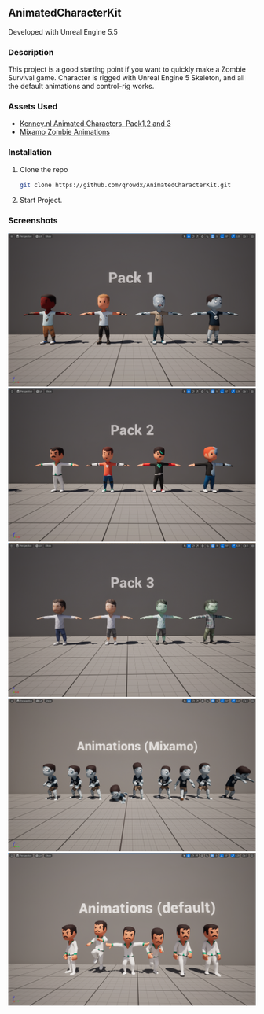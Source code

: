 ## AnimatedCharacterKit

Developed with Unreal Engine 5.5

### Description

This project is a good starting point if you want to quickly make a Zombie Survival game. 
Character is rigged with Unreal Engine 5 Skeleton, and all the default animations and control-rig works.

### Assets Used

* [Kenney.nl Animated Characters. Pack1,2 and 3](https://kenney.nl/)
* [Mixamo Zombie Animations](https://www.mixamo.com/)

### Installation

1. Clone the repo
   ```sh
   git clone https://github.com/qrowdx/AnimatedCharacterKit.git
   ```
2. Start Project.

### Screenshots

![Pack1][Pack1]
![Pack2][Pack2]
![Pack3][Pack3]
![Animations_Mixamo][Animations_Mixamo]
![Animations_Default][Animations_Default]

<!-- MARKDOWN LINKS & IMAGES -->
<!-- https://www.markdownguide.org/basic-syntax/#reference-style-links -->
[Pack1]: Pack_1.png
[Pack2]: Pack_2.png
[Pack3]: Pack_3.png
[Animations_Mixamo]: Animations_Mixamo.png
[Animations_Default]: Animations_Default.png